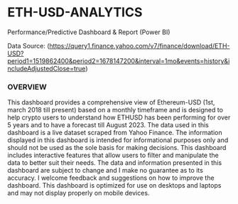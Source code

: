 # ETH-USD-ANALYTICS
Performance/Predictive Dashboard & Report
(Power BI)

Data Source: (https://query1.finance.yahoo.com/v7/finance/download/ETH-USD?period1=1519862400&period2=1678147200&interval=1mo&events=history&includeAdjustedClose=true)

### OVERVIEW

This dashboard provides a comprehensive view of Ethereum-USD (1st, march 2018 till present) based on a monthly timeframe and is 
designed to help crypto users to understand how ETHUSD has been performing for over 5 years and to have a forecast till August 2023. 
The data used in this dashboard is a live dataset scraped from Yahoo Finance. The information displayed in this dashboard is intended 
for informational purposes only and should not be used as the sole basis for making decisions.
This dashboard includes interactive features that allow users to filter and manipulate the data to better suit their needs.
The data and information presented in this dashboard are subject to change and I make no guarantee as to its accuracy.
I welcome feedback and suggestions on how to improve the dashboard. This dashboard is optimized for use on desktops and laptops 
and may not display properly on mobile devices.
